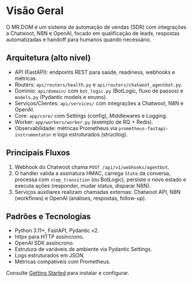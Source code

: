 # Visão Geral

O MR.DOM é um sistema de automação de vendas (SDR) com integrações a Chatwoot, N8N e OpenAI, focado em qualificação de leads, respostas automatizadas e handoff para humanos quando necessário.

## Arquitetura (alto nível)

- API (FastAPI): endpoints REST para saúde, readiness, webhooks e métricas.
- Routers: `api/routers/health.py` e `api/routers/chatwoot_agentbot.py`.
- Domínio: `api/domain/` com `bot_logic.py` (BotLogic, fluxo de passos) e `models.py` (Pydantic models e enums).
- Serviços/Clientes: `api/services/` com integrações a Chatwoot, N8N e OpenAI.
- Core: `app/core/` com Settings (config), Middlewares e Logging.
- Worker: `app/workers/worker.py` (exemplo de RQ + Redis).
- Observabilidade: métricas Prometheus via `prometheus-fastapi-instrumentator` e logs estruturados (structlog).

## Principais Fluxos

1. Webhook do Chatwoot chama `POST /api/v1/webhooks/agentbot`.
2. O handler valida a assinatura HMAC, carrega `State` da conversa, processa com `step_transition` (ou BotLogic), persiste o novo estado e executa ações (responder, mudar status, disparar N8N).
3. Serviços auxiliares realizam chamadas externas: Chatwoot API, N8N (workflows) e OpenAI (análises, respostas, follow-up).

## Padrões e Tecnologias

- Python 3.11+, FastAPI, Pydantic v2.
- httpx para HTTP assíncrono.
- OpenAI SDK assíncrono.
- Estrutura de variáveis de ambiente via Pydantic Settings.
- Logs estruturados em JSON.
- Métricas compatíveis com Prometheus.

Consulte [Getting Started](./getting-started.md) para instalar e configurar.